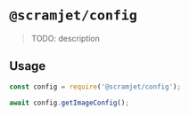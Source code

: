 # `@scramjet/config`

> TODO: description

## Usage

```js
const config = require('@scramjet/config');

await config.getImageConfig();
```
